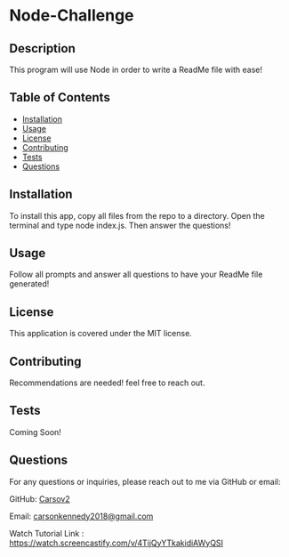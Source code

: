 
# Node-Challenge

## Description
This program will use Node in order to write a ReadMe file with ease!

## Table of Contents
- [Installation](#installation)
- [Usage](#usage)
- [License](#license)
- [Contributing](#contributing)
- [Tests](#tests)
- [Questions](#questions)

## Installation
To install this app, copy all files from the repo to a directory. Open the terminal and type node index.js. Then answer the questions!

## Usage
Follow all prompts and answer all questions to have your ReadMe file generated!

## License
This application is covered under the MIT license.

## Contributing
Recommendations are needed! feel free to reach out.

## Tests
Coming Soon!

## Questions
For any questions or inquiries, please reach out to me via GitHub or email:

GitHub: [Carsov2](https://github.com/Carsov2)

Email: carsonkennedy2018@gmail.com

Watch Tutorial Link : https://watch.screencastify.com/v/4TijQyYTkakidiAWyQSI 
